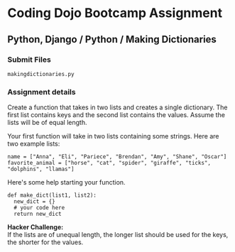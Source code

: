 # Coding Dojo Bootcamp Assignment  
## Python, Django / Python / Making Dictionaries

### Submit Files
```
makingdictionaries.py
```

### Assignment details  
Create a function that takes in two lists and creates a single dictionary. The first list contains keys and the second list contains the values. Assume the lists will be of equal length.  

Your first function will take in two lists containing some strings. Here are two example lists:  

```
name = ["Anna", "Eli", "Pariece", "Brendan", "Amy", "Shane", "Oscar"]
favorite_animal = ["horse", "cat", "spider", "giraffe", "ticks", "dolphins", "llamas"]
```

Here's some help starting your function.  

```
def make_dict(list1, list2):
  new_dict = {}
  # your code here
  return new_dict
```

**Hacker Challenge:**  
If the lists are of unequal length, the longer list should be used for the keys, the shorter for the values.  
